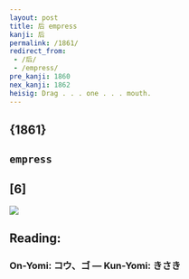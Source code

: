 ```yaml
---
layout: post
title: 后 empress
kanji: 后
permalink: /1861/
redirect_from:
 - /后/
 - /empress/
pre_kanji: 1860
nex_kanji: 1862
heisig: Drag . . . one . . . mouth.
---
```


## {1861}

## `empress`

## [6]

<div class="stroke"><img src="E5908E.png" /></div>

## Reading:

### On-Yomi: コウ、ゴ &mdash; Kun-Yomi: きさき
